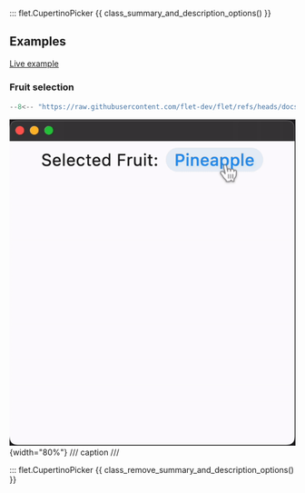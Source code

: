::: flet.CupertinoPicker
{{ class_summary_and_description_options() }}

## Examples

[Live example](https://flet-controls-gallery.fly.dev/dialogs/cupertinotimerpicker)

### Fruit selection

```python
--8<-- "https://raw.githubusercontent.com/flet-dev/flet/refs/heads/docs/sdk/python/examples/controls/cupertino-picker/fruit-selection.py"
```

![fruit-selection](https://raw.githubusercontent.com/flet-dev/flet/docs/sdk/python/examples/controls/cupertino-picker/media/fruit-selection.gif){width="80%"}
/// caption
///


::: flet.CupertinoPicker
{{ class_remove_summary_and_description_options() }}
